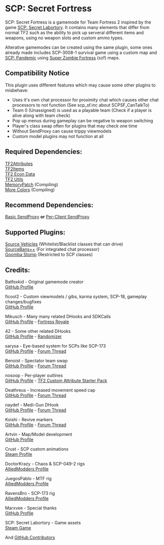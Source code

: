 # SCP: Secret Fortress
 
SCP: Secret Fortress is a gamemode for Team Fortress 2 inspired by the game [SCP: Secret Labortory](https://store.steampowered.com/app/700330/SCP_Secret_Laboratory/ "SCP: Secret: Laboratory on Steam"). It contains many elements that differ from normal TF2 such as the ability to pick up serveral different items and weapons, using no weapon slots and custom ammo types.

Alterative gamemodes can be created using the same plugin, some ones already made includes SCP-3008-1 survival game using a custom map and [SCP: Pandemic](https://store.steampowered.com/app/872670/SCP_Pandemic_Early_Access/ "SCP: Pandemic (Early Access) on Steam") using [Super Zombie Fortress](https://github.com/redsunservers/SuperZombieFortress "redsunservers/SuperZombieFortress: Custom Team Fortress 2 Gamemode, inspired from Left 4 Dead") (szf) maps.

## Compatibility Notice

This plugin uses different features which may cause some other plugins to misbehave:
- Uses it's own chat processor for proximity chat which causes other chat processors to not function (See scp_sf.inc about SCPSF_CanTalkTo)
- Team 0 (Unassigned) is used as a playable team (Check if a player is alive along with team check)
- Pop up menus during gameplay can be negative to weapon switching
- Player's class swap often for plugins that may check one time
- Without SendProxy can cause trippy viewmodels
- Custom model plugins may not function at all

## Required Dependencies:
[TF2Attributes](https://github.com/FlaminSarge/tf2attributes "FlaminSarge/tf2attributes: TF2Attributes SourceMod plugin")  
[TF2Items](https://github.com/asherkin/TF2Items "asherkin/TF2Items: Items with custom attributes.")   
[TF2 Econ Data](https://github.com/nosoop/SM-TFEconData "nosoop/SM-TFEconData: A library to get TF2 item data from game memory.")   
[TF2 Utils](https://github.com/nosoop/SM-TFUtils "nosoop/SM-TFUtils: SourceMod utility natives for Team Fortress 2.")   
[MemoryPatch](https://github.com/Kenzzer/MemoryPatch "Kenzzer/MemoryPatch: A simple .inc file to patch memory efficiently.") (Compiling)  
[More Colors](https://forums.alliedmods.net/showthread.php?t=185016 "[INC] More Colors (1.9.1) - AlliedModders") (Compiling)

## Recommend Dependencies:
[Basic SendProxy](https://github.com/SlidyBat/sendproxy "SlidyBat/sendproxy: Fork of Afronanny's SendProxy Manager extension.") **or**
[Per-Client SendProxy](https://github.com/TheByKotik/sendproxy "TheByKotik/sendproxy: Fork of Afronanny's SendProxy Manager extension.")

## Supported Plugins:
[Source Vehicles](https://github.com/Mikusch/source-vehicles "Mikusch/source-vehicles: Driveable vehicles for TF2, CS:S and Black Mesa") (Whitelist/Blacklist classes that can drive)  
[SourceBans++](https://github.com/sbpp/sourcebans-pp "sbpp/sourcebans-pp: Admin, ban, and comms management system for the Source engine") (For integrated chat processor)  
[Goomba Stomp](https://github.com/Flyflo/SM-Goomba-Stomp "Flyflo/SM-Goomba-Stomp") (Restricted to SCP classes)

## Credits:
Batfoxkid - Original gamemode creator  
[GitHub Profile](https://github.com/Batfoxkid "Batfoxkid")

ficool2 - Custom viewmodels / gibs, karma system, SCP-18, gameplay changes/bugfixes  
[GitHub Profile](https://github.com/ficool2 "ficool2")

Mikusch - Many many related DHooks and SDKCalls  
[GitHub Profile](https://github.com/Mikusch "Mikusch") - [Fortress Royale](https://github.com/Mikusch/fortress-royale "Team Fortress 2 battle royale gamemode")

42 - Some other related DHooks  
[GitHub Profile](https://github.com/FortyTwoFortyTwo "FortyTwoFortyTwo (42)") - [Randomizer](https://github.com/FortyTwoFortyTwo/Randomizer "TF2 Gamemode where everyone plays as random class with random weapons")

sarysa - Eye-based system for SCPs like SCP-173  
[GitHub Profile](https://github.com/sarysa "sarysa") - [Forum Thread](https://forums.alliedmods.net/showthread.php?t=309245 "[FF2] Releasing all my private rages/bosses to the public. - AlliedModders")

Benoist - Spectator team swap  
[GitHub Profile](https://github.com/Kenzzer "Kenzzer (Benoist)") - [Forum Thread](https://forums.alliedmods.net/showthread.php?t=314271 "[ANY] How to properly switch team - AlliedModders")

nosoop - Per-player outlines  
[GitHub Profile](https://github.com/nosoop "nosoop") - [TF2 Custom Attribute Starter Pack](https://github.com/nosoop/SM-TFCustomAttributeStarterPack "nosoop/SM-TFCustomAttributeStarterPack: A collection of plugins to be used with the TF2 Custom Attribute framework.")

Deathreus - Increased movement speed cap  
[GitHub Profile](https://github.com/Deathreus "Deathreus") - [Forum Thread](https://forums.alliedmods.net/showthread.php?t=317520 "[TF2] Move Speed Unlocker - AlliedModders")

naydef - Medi-Gun DHook  
[GitHub Profile](https://github.com/naydef "naydef") - [Forum Thread](https://forums.alliedmods.net/showthread.php?t=311520 "[Solved] [TF2] Medigun healing enemy players help - AlliedModders")

Koishi - Revive markers  
[GitHub Profile](https://github.com/shadow93 "shadow93 (Koishi)") - [Forum Thread](https://forums.alliedmods.net/showthread.php?t=248320 "[FF2] [BOSS] 弾幕ドクター ～ Blitzkrieg (BETA 3.35)")

Artvin - Map/Model development  
[GitHub Profile](https://github.com/artvin01 "artvin01 (Artvin)")

Crust - SCP custom animations  
[Steam Profile](https://steamcommunity.com/profiles/76561198097667312 "Steam Community :: Crust")

DoctorKrazy - Chaos & SCP-049-2 rigs  
[AlliedModders Profile](https://forums.alliedmods.net/member.php?u=288676 "AlliedModders - View Profile: DoctorKrazy")

JuegosPablo - MTF rig  
[AlliedModders Profile](https://forums.alliedmods.net/member.php?u=268021 "AlliedModders - View Profile: JuegosPablo")

RavensBro - SCP-173 rig  
[AlliedModders Profile](https://forums.alliedmods.net/member.php?u=60510 "AlliedModders - View Profile: RavensBro")

Marxvee - Special thanks  
[GitHub Profile](https://github.com/spundarce "spundarce (Marxvee)")

SCP: Secret Labortory - Game assets  
[Steam Game](https://store.steampowered.com/app/700330/SCP_Secret_Laboratory/ "SCP: Secret: Laboratory on Steam")

And [GitHub Contributors](https://github.com/redsunservers/SCP-Secret-Fortress/graphs/contributors "Contributors to redsunservers/SCP-Secret-Fortress")
